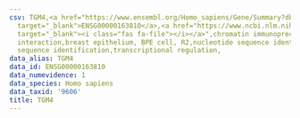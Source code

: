 ```yaml
---
csv: TGM4,<a href="https://www.ensembl.org/Homo_sapiens/Gene/Summary?db=core;g=ENSG00000163810"
  target="_blank">ENSG00000163810</a>,<a href="https://www.ncbi.nlm.nih.gov/pubmed/22863008"
  target="_blank"><i class="fas fa-file"></i></a>",chromatin immunoprecipitation assay,direct
  interaction,breast epithelium, BPE cell, R2,nucleotide sequence identification,nucleotide
  sequence identification,transcriptional regulation,
data_alias: TGM4
data_id: ENSG00000163810
data_numevidence: 1
data_species: Homo sapiens
data_taxid: '9606'
title: TGM4
---
```

